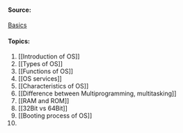 #### Source:
[Basics](https://www.geeksforgeeks.org/operating-systems/#basics)


#### Topics:

1. [[Introduction of OS]]
2. [[Types of OS]]
3. [[Functions of OS]]
4. [[OS services]]
5. [[Characteristics of OS]]
6. [[Difference between Multiprogramming, multitasking]]
7. [[RAM and ROM]]
8. [[32Bit vs 64Bit]]
9. [[Booting process of OS]]
10. 